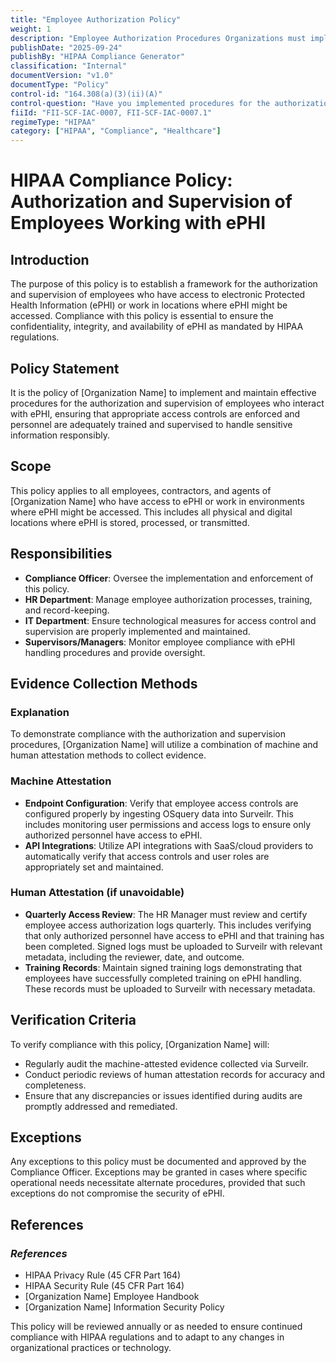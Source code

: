 ```yaml
---
title: "Employee Authorization Policy"
weight: 1
description: "Employee Authorization Procedures Organizations must implement procedures that ensure proper authorization and supervision of employees who handle electronic protected health information (EPHI) or work in areas where EPHI is accessible. This includes defining roles and responsibilities, conducting background checks, and providing ongoing training to ensure compliance with HIPAA regulations and the safeguarding of sensitive information. Regular audits should also be conducted to assess adherence to these procedures."
publishDate: "2025-09-24"
publishBy: "HIPAA Compliance Generator"
classification: "Internal"
documentVersion: "v1.0"
documentType: "Policy"
control-id: "164.308(a)(3)(ii)(A)"
control-question: "Have you implemented procedures for the authorization and/or supervision of employees who work with EPHI or in locations where it might be accessed? (A)"
fiiId: "FII-SCF-IAC-0007, FII-SCF-IAC-0007.1"
regimeType: "HIPAA"
category: ["HIPAA", "Compliance", "Healthcare"]
---
```


# HIPAA Compliance Policy: Authorization and Supervision of Employees Working with ePHI

## Introduction
The purpose of this policy is to establish a framework for the authorization and supervision of employees who have access to electronic Protected Health Information (ePHI) or work in locations where ePHI might be accessed. Compliance with this policy is essential to ensure the confidentiality, integrity, and availability of ePHI as mandated by HIPAA regulations.

## Policy Statement
It is the policy of [Organization Name] to implement and maintain effective procedures for the authorization and supervision of employees who interact with ePHI, ensuring that appropriate access controls are enforced and personnel are adequately trained and supervised to handle sensitive information responsibly.

## Scope
This policy applies to all employees, contractors, and agents of [Organization Name] who have access to ePHI or work in environments where ePHI might be accessed. This includes all physical and digital locations where ePHI is stored, processed, or transmitted.

## Responsibilities
- **Compliance Officer**: Oversee the implementation and enforcement of this policy.
- **HR Department**: Manage employee authorization processes, training, and record-keeping.
- **IT Department**: Ensure technological measures for access control and supervision are properly implemented and maintained.
- **Supervisors/Managers**: Monitor employee compliance with ePHI handling procedures and provide oversight.

## Evidence Collection Methods

### Explanation
To demonstrate compliance with the authorization and supervision procedures, [Organization Name] will utilize a combination of machine and human attestation methods to collect evidence.

### Machine Attestation
- **Endpoint Configuration**: Verify that employee access controls are configured properly by ingesting OSquery data into Surveilr. This includes monitoring user permissions and access logs to ensure only authorized personnel have access to ePHI.
- **API Integrations**: Utilize API integrations with SaaS/cloud providers to automatically verify that access controls and user roles are appropriately set and maintained.

### Human Attestation (if unavoidable)
- **Quarterly Access Review**: The HR Manager must review and certify employee access authorization logs quarterly. This includes verifying that only authorized personnel have access to ePHI and that training has been completed. Signed logs must be uploaded to Surveilr with relevant metadata, including the reviewer, date, and outcome.
- **Training Records**: Maintain signed training logs demonstrating that employees have successfully completed training on ePHI handling. These records must be uploaded to Surveilr with necessary metadata.

## Verification Criteria
To verify compliance with this policy, [Organization Name] will:
- Regularly audit the machine-attested evidence collected via Surveilr.
- Conduct periodic reviews of human attestation records for accuracy and completeness.
- Ensure that any discrepancies or issues identified during audits are promptly addressed and remediated.

## Exceptions
Any exceptions to this policy must be documented and approved by the Compliance Officer. Exceptions may be granted in cases where specific operational needs necessitate alternate procedures, provided that such exceptions do not compromise the security of ePHI.

## References
### _References_
- HIPAA Privacy Rule (45 CFR Part 164)
- HIPAA Security Rule (45 CFR Part 164)
- [Organization Name] Employee Handbook
- [Organization Name] Information Security Policy

This policy will be reviewed annually or as needed to ensure continued compliance with HIPAA regulations and to adapt to any changes in organizational practices or technology.